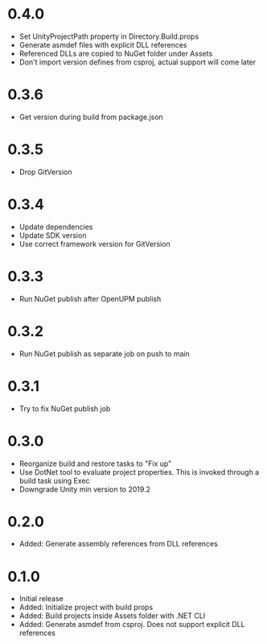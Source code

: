 # 0.4.0
- Set UnityProjectPath property in Directory.Build.props
- Generate asmdef files with explicit DLL references
- Referenced DLLs are copied to NuGet folder under Assets
- Don't import version defines from csproj, actual support will come later

# 0.3.6
- Get version during build from package.json

# 0.3.5
- Drop GitVersion

# 0.3.4
- Update dependencies
- Update SDK version
- Use correct framework version for GitVersion

# 0.3.3
- Run NuGet publish after OpenUPM publish

# 0.3.2
- Run NuGet publish as separate job on push to main

# 0.3.1
- Try to fix NuGet publish job

# 0.3.0
- Reorganize build and restore tasks to "Fix up"
- Use DotNet tool to evaluate project properties. This is invoked through a build task using Exec
- Downgrade Unity min version to 2019.2

# 0.2.0
- Added: Generate assembly references from DLL references

# 0.1.0
- Initial release
- Added: Initialize project with build props
- Added: Build projects inside Assets folder with .NET CLI
- Added: Generate asmdef from csproj. Does not support explicit DLL references
